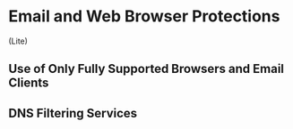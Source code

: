 # Email and Web Browser Protections
(Lite)
## Use of Only Fully Supported Browsers and Email Clients

## DNS Filtering Services

